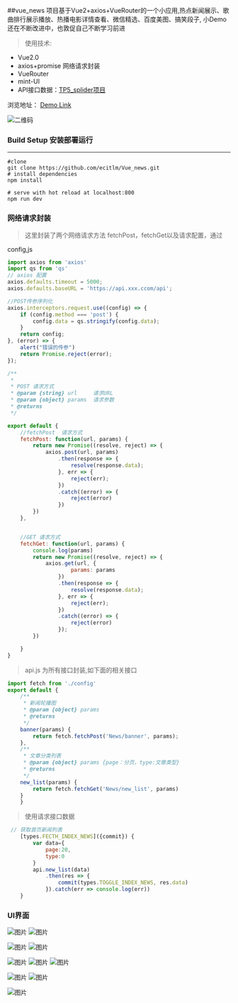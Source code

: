 ##vue_news
项目基于Vue2+axios+VueRouter的一个小应用,热点新闻展示、歌曲排行展示播放、热播电影详情查看、微信精选、百度美图、搞笑段子,
小Demo还在不断改进中，也敦促自己不断学习前进

> 使用技术:
* Vue2.0
* axios+promise 网络请求封装
* VueRouter
* mint-UI
* API接口数据：[TP5_splider项目](https://github.com/ecitlm/TP5_Splider) 


浏览地址：
[Demo Link](http://code.it919.cn/dist)

![二维码](https://dn-coding-net-production-pp.qbox.me/8175c051-daa0-4148-8842-c235c2a398de.png) 


### Build Setup 安装部署运行
-----------------------------------------------------
```
#clone
git clone https://github.com/ecitlm/Vue_news.git
# install dependencies
npm install

# serve with hot reload at localhost:800
npm run dev

```

### 网络请求封装
>这里封装了两个网络请求方法  fetchPost，fetchGet以及请求配置，通过

config,js
```javascript
import axios from 'axios'
import qs from 'qs'
// axios 配置
axios.defaults.timeout = 5000;
axios.defaults.baseURL = 'https://api.xxx.ccom/api';

//POST传参序列化
axios.interceptors.request.use((config) => {
    if (config.method === 'post') {
        config.data = qs.stringify(config.data);
    }
    return config;
}, (error) => {
    alert("错误的传参")
    return Promise.reject(error);
});

/**
 * 
 * POST 请求方式
 * @param {string} url     请求URL
 * @param {object} params  请求参数
 * @returns 
 */

export default {
    //fetchPost  请求方式
    fetchPost: function(url, params) {
        return new Promise((resolve, reject) => {
            axios.post(url, params)
                .then(response => {
                    resolve(response.data);
                }, err => {
                    reject(err);
                })
                .catch((error) => {
                    reject(error)
                })
        })
    },


    //GET 请求方式
    fetchGet: function(url, params) {
        console.log(params)
        return new Promise((resolve, reject) => {
            axios.get(url, {
                    params: params
                })
                .then(response => {
                    resolve(response.data);
                }, err => {
                    reject(err);
                })
                .catch((error) => {
                    reject(error)
                });
        })

    }
}

```
>api.js 为所有接口封装,如下面的相关接口

```javascript
import fetch from './config'
export default {
    /**
     * 新闻轮播图
     * @param {object} params 
     * @returns 
     */
    banner(params) {
        return fetch.fetchPost('News/banner', params);
    },
    /**
     * 文章分类列表
     * @param {object} params {page：分页，type:文章类型}
     * @returns 
     */
    new_list(params) {
        return fetch.fetchGet('News/new_list', params)
    }
    }
```

> 使用请求接口数据

```javascript
 // 获取首页新闻列表
    [types.FECTH_INDEX_NEWS]({commit}) {
        var data={
            page:20,
            type:0
        }
        api.new_list(data)
            .then(res => {
                commit(types.TOGGLE_INDEX_NEWS, res.data)
            }).catch(err => console.log(err))
    }
```
### UI界面
 ![图片](https://coding.net/u/ecit/p/vue_news/git/raw/898b4a541e6433d131baa5aff72abee62236ed35/UI/index1.jpg) ![图片](https://dn-coding-net-production-pp.qbox.me/a271b902-089f-4a1b-8879-357a113b66e5.png)

 ![图片](https://coding.net/u/ecit/p/vue_news/git/raw/master/UI/%25E7%2594%25B5%25E5%25BD%25B11-%25E7%2583%25AD%25E6%2592%25AD%25E5%2588%2597%25E8%25A1%25A8.jpg) ![图片](https://coding.net/u/ecit/p/vue_news/git/raw/898b4a541e6433d131baa5aff72abee62236ed35/UI/%25E7%2594%25B5%25E5%25BD%25B12-%25E8%25AF%25A6%25E6%2583%2585.jpg)


 ![图片](https://coding.net/u/ecit/p/vue_news/git/raw/898b4a541e6433d131baa5aff72abee62236ed35/UI/music1-%E5%88%86%E7%B1%BB.jpg) ![图片](https://coding.net/u/ecit/p/vue_news/git/raw/898b4a541e6433d131baa5aff72abee62236ed35/UI/music2-%E5%88%86%E7%B1%BB%E6%AD%8C%E5%8D%95.jpg) ![图片](https://coding.net/u/ecit/p/vue_news/git/raw/898b4a541e6433d131baa5aff72abee62236ed35/UI/music3-音乐播放.jpg) 

 ![图片](https://coding.net/u/ecit/p/vue_news/git/raw/898b4a541e6433d131baa5aff72abee62236ed35/UI/photo1-%E5%88%86%E7%B1%BB.jpg) ![图片](https://coding.net/u/ecit/p/vue_news/git/raw/898b4a541e6433d131baa5aff72abee62236ed35/UI/%E8%A7%86%E9%A2%911.jpg) 
 
 ![图片](https://coding.net/u/ecit/p/vue_news/git/raw/898b4a541e6433d131baa5aff72abee62236ed35/UI/%E7%AC%91%E8%AF%9D%E6%AE%B5%E5%AD%90.jpg ) 


